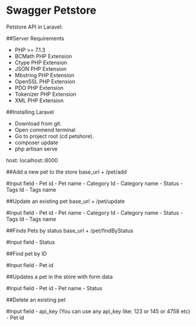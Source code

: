 <h1>Swagger Petstore</h1>

Petstore API in Laravel:



##Server Requirements
- PHP >= 7.1.3
- BCMath PHP Extension
- Ctype PHP Extension
- JSON PHP Extension
- Mbstring PHP Extension
- OpenSSL PHP Extension
- PDO PHP Extension
- Tokenizer PHP Extension
- XML PHP Extension


##Installing Laravel
 - Download from git.
 - Open commend terminal
 - Go to project root (cd petshore).
 - composer update
 - php artisan serve

host: localhost::8000



##Add a new pet to the store
  ​base_url + /pet/add

#Input field
    - Pet id
    - Pet name
    - Category Id
    - Category name
    - Status
    - Tags Id
    - Tags name


##Update an existing pet
   base_url + /pet/update

#Input field
    - Pet id
    - Pet name
    - Category Id
    - Category name
    - Status
    - Tags Id
    - Tags name


##Finds Pets by status
 base_url + /pet/findByStatus

#Input field
    - Status


##Find pet by ID
 
#Input field
    - Pet id

##Updates a pet in the store with form data

#Input field
    - Pet id
    - Pet name
    - Status


##Delete an existing pet

#Input field
    - api_key (You can use any api_key like: 123 or 145 or 4758 etc)
    - Pet id


  